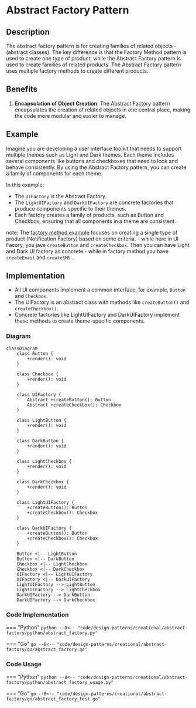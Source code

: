 # Abstract Factory Pattern

## Description

The abstract factory pattern is for creating families of related objects - (abstract classes). The key difference is that the Factory Method pattern is used to create one type of product, while the Abstract Factory pattern is used to create families of related products. The Abstract Factory pattern uses multiple factory methods to create different products.

## Benefits

1. **Encapsulation of Object Creation**: The Abstract Factory pattern encapsulates the creation of related objects in one central place, making the code more modular and easier to manage.

## Example

Imagine you are developing a user interface toolkit that needs to support multiple themes such as Light and Dark themes. Each theme includes several components like buttons and checkboxes that need to look and behave consistently. By using the Abstract Factory pattern, you can create a family of components for each theme.

In this example:

- The `UIFactory` is the Abstract Factory.
- The `LightUIFactory` and `DarkUIFactory` are concrete factories that produce components specific to their themes.
- Each factory creates a family of products, such as Button and Checkbox, ensuring that all components in a theme are consistent.

note: The [factory method example](/design-patterns/creational/factory-method#example) focuses on creating a single type of product (Notification Factory) based on some criteria. - while here in UI Facory, you jave `createButton` and `createCheckbox`. Then you can have Light and Dark UI factory as concrete - while in factory method you have `createEmail` and `createSMS`...

## Implementation

- All UI components implement a common interface, for example, `Button` and `Checkbox`.
- The UIFactory is an abstract class with methods like `createButton()` and `createCheckbox()`.
- Concrete factories like LightUIFactory and DarkUIFactory implement these methods to create theme-specific components.

### Diagram

<!-- 2. A mermaid diagram -->
```mermaid
classDiagram
    class Button {
        +render(): void
    }
    
    class Checkbox {
        +render(): void
    }

    class UIFactory {
        Abstract +createButton(): Button
        Abstract +createCheckbox(): Checkbox
    }

    class LightButton {
        +render(): void
    }

    class DarkButton {
        +render(): void
    }

    class LightCheckbox {
        +render(): void
    }

    class DarkCheckbox {
        +render(): void
    }

    class LightUIFactory {
        +createButton(): Button
        +createCheckbox(): Checkbox
    }

    class DarkUIFactory {
        +createButton(): Button
        +createCheckbox(): Checkbox
    }

    Button <|-- LightButton
    Button <|-- DarkButton
    Checkbox <|-- LightCheckbox
    Checkbox <|-- DarkCheckbox
    UIFactory <|-- LightUIFactory
    UIFactory <|-- DarkUIFactory
    LightUIFactory --> LightButton
    LightUIFactory --> LightCheckbox
    DarkUIFactory --> DarkButton
    DarkUIFactory --> DarkCheckbox
```

### Code Implementation

=== "Python"
    ```python
    --8<-- "code/design-patterns/creational/abstract-factory/python/abstract_factory.py"
    ```

=== "Go"
    ```go
    --8<-- "code/design-patterns/creational/abstract-factory/go/abstract_factory.go"
    ```

### Code Usage

=== "Python"
    ```python
    --8<-- "code/design-patterns/creational/abstract-factory/python/abstract_factory_usage.py"
    ```

=== "Go"
    ```go
    --8<-- "code/design-patterns/creational/abstract-factory/go/abstract_factory_test.go"
    ```